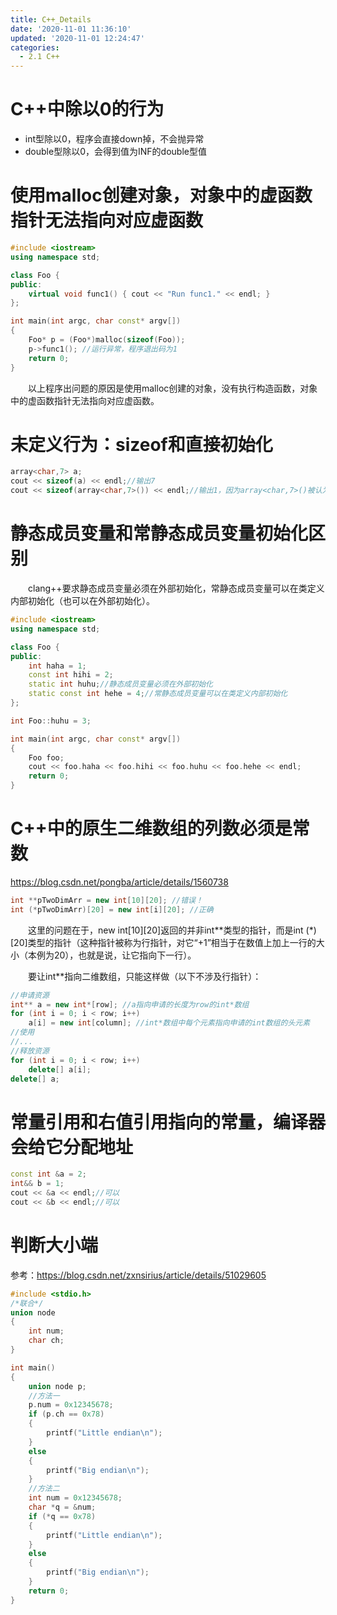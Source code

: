 ```yaml
---
title: C++_Details
date: '2020-11-01 11:36:10'
updated: '2020-11-01 12:24:47'
categories:
  - 2.1 C++
---
```

# C++中除以0的行为

- int型除以0，程序会直接down掉，不会抛异常
- double型除以0，会得到值为INF的double型值

# 使用malloc创建对象，对象中的虚函数指针无法指向对应虚函数

```C++
#include <iostream>
using namespace std;

class Foo {
public:
    virtual void func1() { cout << "Run func1." << endl; }
};

int main(int argc, char const* argv[])
{
    Foo* p = (Foo*)malloc(sizeof(Foo));
    p->func1(); //运行异常，程序退出码为1
    return 0;
}
```

　　以上程序出问题的原因是使用malloc创建的对象，没有执行构造函数，对象中的虚函数指针无法指向对应虚函数。

# 未定义行为：sizeof和直接初始化

```cpp
array<char,7> a;
cout << sizeof(a) << endl;//输出7
cout << sizeof(array<char,7>()) << endl;//输出1，因为array<char,7>()被认为是一个函数而不是一个对象
```

# 静态成员变量和常静态成员变量初始化区别

　　clang++要求静态成员变量必须在外部初始化，常静态成员变量可以在类定义内部初始化（也可以在外部初始化）。

```cpp
#include <iostream>
using namespace std;

class Foo {
public:
    int haha = 1;
    const int hihi = 2;
    static int huhu;//静态成员变量必须在外部初始化
    static const int hehe = 4;//常静态成员变量可以在类定义内部初始化
};

int Foo::huhu = 3;

int main(int argc, char const* argv[])
{
    Foo foo;
    cout << foo.haha << foo.hihi << foo.huhu << foo.hehe << endl;
    return 0;
}
```

# C++中的原生二维数组的列数必须是常数

<https://blog.csdn.net/pongba/article/details/1560738>

```cpp
int **pTwoDimArr = new int[10][20]; //错误！
int (*pTwoDimArr)[20] = new int[i][20]; //正确
```

　　这里的问题在于，new int[10][20]返回的并非int\*\*类型的指针，而是int (\*)[20]类型的指针（这种指针被称为行指针，对它“+1”相当于在数值上加上一行的大小（本例为20），也就是说，让它指向下一行）。

　　要让int**指向二维数组，只能这样做（以下不涉及行指针）：

```cpp
//申请资源
int** a = new int*[row]; //a指向申请的长度为row的int*数组
for (int i = 0; i < row; i++)
    a[i] = new int[column]; //int*数组中每个元素指向申请的int数组的头元素
//使用
//...
//释放资源
for (int i = 0; i < row; i++)
    delete[] a[i];
delete[] a;
```

# 常量引用和右值引用指向的常量，编译器会给它分配地址

```cpp
const int &a = 2;
int&& b = 1;
cout << &a << endl;//可以
cout << &b << endl;//可以
```

# 判断大小端

参考：<https://blog.csdn.net/zxnsirius/article/details/51029605>

```cpp
#include <stdio.h>
/*联合*/
union node
{
    int num;
    char ch;
}

int main()
{
    union node p;
    //方法一
    p.num = 0x12345678;
    if (p.ch == 0x78)
    {
        printf("Little endian\n");
    }
    else
    {
        printf("Big endian\n");
    }
    //方法二
    int num = 0x12345678;
    char *q = &num;
    if (*q == 0x78)
    {
        printf("Little endian\n");
    }
    else
    {
        printf("Big endian\n");
    }
    return 0;
}
```
